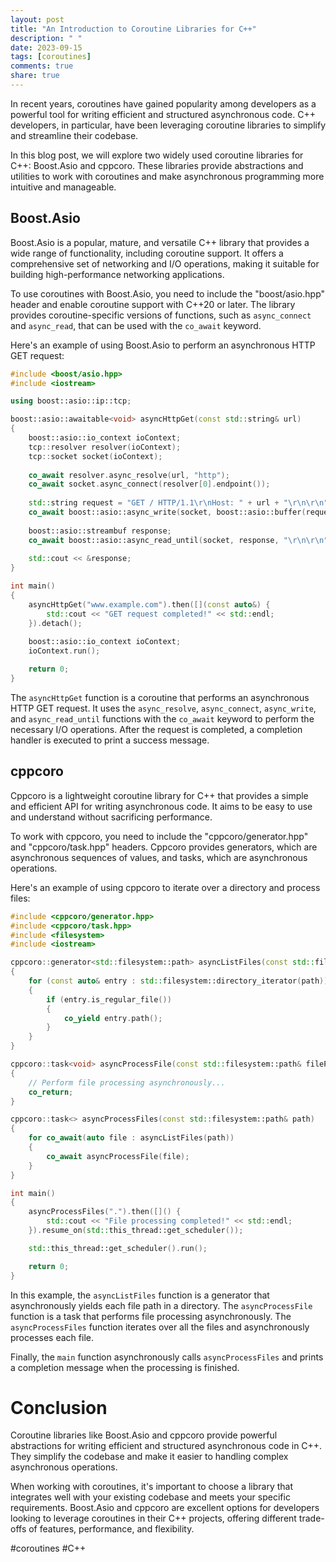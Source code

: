 ```yaml
---
layout: post
title: "An Introduction to Coroutine Libraries for C++"
description: " "
date: 2023-09-15
tags: [coroutines]
comments: true
share: true
---
```


In recent years, coroutines have gained popularity among developers as a powerful tool for writing efficient and structured asynchronous code. C++ developers, in particular, have been leveraging coroutine libraries to simplify and streamline their codebase.

In this blog post, we will explore two widely used coroutine libraries for C++: Boost.Asio and cppcoro. These libraries provide abstractions and utilities to work with coroutines and make asynchronous programming more intuitive and manageable.

## Boost.Asio

Boost.Asio is a popular, mature, and versatile C++ library that provides a wide range of functionality, including coroutine support. It offers a comprehensive set of networking and I/O operations, making it suitable for building high-performance networking applications.

To use coroutines with Boost.Asio, you need to include the "boost/asio.hpp" header and enable coroutine support with C++20 or later. The library provides coroutine-specific versions of functions, such as `async_connect` and `async_read`, that can be used with the `co_await` keyword.

Here's an example of using Boost.Asio to perform an asynchronous HTTP GET request:

```cpp
#include <boost/asio.hpp>
#include <iostream>

using boost::asio::ip::tcp;

boost::asio::awaitable<void> asyncHttpGet(const std::string& url)
{
    boost::asio::io_context ioContext;
    tcp::resolver resolver(ioContext);
    tcp::socket socket(ioContext);
    
    co_await resolver.async_resolve(url, "http");
    co_await socket.async_connect(resolver[0].endpoint());
    
    std::string request = "GET / HTTP/1.1\r\nHost: " + url + "\r\n\r\n";
    co_await boost::asio::async_write(socket, boost::asio::buffer(request));
    
    boost::asio::streambuf response;
    co_await boost::asio::async_read_until(socket, response, "\r\n\r\n");
    
    std::cout << &response;
}

int main()
{
    asyncHttpGet("www.example.com").then([](const auto&) {
        std::cout << "GET request completed!" << std::endl;
    }).detach();
    
    boost::asio::io_context ioContext;
    ioContext.run();

    return 0;
}
```

The `asyncHttpGet` function is a coroutine that performs an asynchronous HTTP GET request. It uses the `async_resolve`, `async_connect`, `async_write`, and `async_read_until` functions with the `co_await` keyword to perform the necessary I/O operations. After the request is completed, a completion handler is executed to print a success message.

## cppcoro

Cppcoro is a lightweight coroutine library for C++ that provides a simple and efficient API for writing asynchronous code. It aims to be easy to use and understand without sacrificing performance.

To work with cppcoro, you need to include the "cppcoro/generator.hpp" and "cppcoro/task.hpp" headers. Cppcoro provides generators, which are asynchronous sequences of values, and tasks, which are asynchronous operations.

Here's an example of using cppcoro to iterate over a directory and process files:

```cpp
#include <cppcoro/generator.hpp>
#include <cppcoro/task.hpp>
#include <filesystem>
#include <iostream>

cppcoro::generator<std::filesystem::path> asyncListFiles(const std::filesystem::path& path)
{
    for (const auto& entry : std::filesystem::directory_iterator(path))
    {
        if (entry.is_regular_file())
        {
            co_yield entry.path();
        }
    }
}

cppcoro::task<void> asyncProcessFile(const std::filesystem::path& filePath)
{
    // Perform file processing asynchronously...
    co_return;
}

cppcoro::task<> asyncProcessFiles(const std::filesystem::path& path)
{
    for co_await(auto file : asyncListFiles(path))
    {
        co_await asyncProcessFile(file);
    }
}

int main()
{
    asyncProcessFiles(".").then([]() {
        std::cout << "File processing completed!" << std::endl;
    }).resume_on(std::this_thread::get_scheduler());

    std::this_thread::get_scheduler().run();

    return 0;
}
```

In this example, the `asyncListFiles` function is a generator that asynchronously yields each file path in a directory. The `asyncProcessFile` function is a task that performs file processing asynchronously. The `asyncProcessFiles` function iterates over all the files and asynchronously processes each file.

Finally, the `main` function asynchronously calls `asyncProcessFiles` and prints a completion message when the processing is finished.

# Conclusion

Coroutine libraries like Boost.Asio and cppcoro provide powerful abstractions for writing efficient and structured asynchronous code in C++. They simplify the codebase and make it easier to handling complex asynchronous operations.

When working with coroutines, it's important to choose a library that integrates well with your existing codebase and meets your specific requirements. Boost.Asio and cppcoro are excellent options for developers looking to leverage coroutines in their C++ projects, offering different trade-offs of features, performance, and flexibility.

#coroutines #C++
